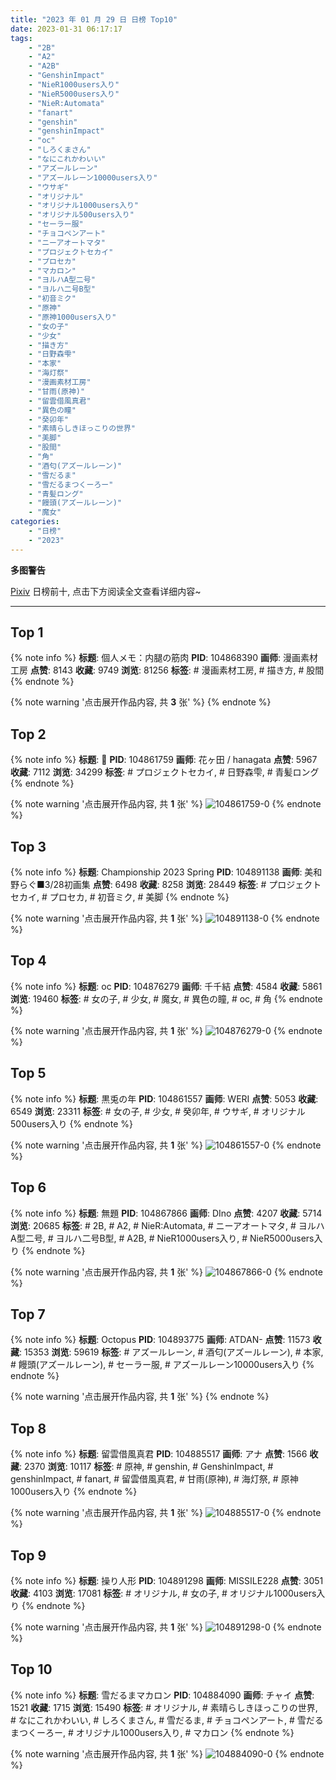 ```yaml
---
title: "2023 年 01 月 29 日 日榜 Top10"
date: 2023-01-31 06:17:17
tags:
    - "2B"
    - "A2"
    - "A2B"
    - "GenshinImpact"
    - "NieR1000users入り"
    - "NieR5000users入り"
    - "NieR:Automata"
    - "fanart"
    - "genshin"
    - "genshinImpact"
    - "oc"
    - "しろくまさん"
    - "なにこれかわいい"
    - "アズールレーン"
    - "アズールレーン10000users入り"
    - "ウサギ"
    - "オリジナル"
    - "オリジナル1000users入り"
    - "オリジナル500users入り"
    - "セーラー服"
    - "チョコペンアート"
    - "ニーアオートマタ"
    - "プロジェクトセカイ"
    - "プロセカ"
    - "マカロン"
    - "ヨルハA型二号"
    - "ヨルハ二号B型"
    - "初音ミク"
    - "原神"
    - "原神1000users入り"
    - "女の子"
    - "少女"
    - "描き方"
    - "日野森雫"
    - "本家"
    - "海灯祭"
    - "漫画素材工房"
    - "甘雨(原神)"
    - "留雲借風真君"
    - "異色の瞳"
    - "癸卯年"
    - "素晴らしきほっこりの世界"
    - "美脚"
    - "股間"
    - "角"
    - "酒匂(アズールレーン)"
    - "雪だるま"
    - "雪だるまつくーろー"
    - "青髪ロング"
    - "饅頭(アズールレーン)"
    - "魔女"
categories:
    - "日榜"
    - "2023"
---
```


<i class="fa fa-triangle-exclamation"></i>**多图警告**<i class="fa fa-triangle-exclamation"></i>

[Pixiv](https://www.pixiv.net/) 日榜前十, 点击下方阅读全文查看详细内容~

<!-- more -->

---

## Top 1

{% note info %}
**标题**: 個人メモ：内腿の筋肉
**PID**: 104868390 **画师**: 漫画素材工房
**点赞**: 8143 **收藏**: 9749 **浏览**: 81256
**标签**: # 漫画素材工房, # 描き方, # 股間
{% endnote %}

{% note warning '点击展开作品内容, 共 **3** 张' %}
{% endnote %}

## Top 2

{% note info %}
**标题**: 🍜
**PID**: 104861759 **画师**: 花ヶ田 / hanagata
**点赞**: 5967 **收藏**: 7112 **浏览**: 34299
**标签**: # プロジェクトセカイ, # 日野森雫, # 青髪ロング
{% endnote %}

{% note warning '点击展开作品内容, 共 **1** 张' %}
![104861759-0](https://i.pixiv.re/img-original/img/2023/01/28/00/01/18/104861759_p0.png)
{% endnote %}

## Top 3

{% note info %}
**标题**: Championship 2023 Spring
**PID**: 104891138 **画师**: 美和野らぐ■3/28初画集
**点赞**: 6498 **收藏**: 8258 **浏览**: 28449
**标签**: # プロジェクトセカイ, # プロセカ, # 初音ミク, # 美脚
{% endnote %}

{% note warning '点击展开作品内容, 共 **1** 张' %}
![104891138-0](https://i.pixiv.re/img-original/img/2023/01/29/00/00/21/104891138_p0.png)
{% endnote %}

## Top 4

{% note info %}
**标题**: oc
**PID**: 104876279 **画师**: 千千結
**点赞**: 4584 **收藏**: 5861 **浏览**: 19460
**标签**: # 女の子, # 少女, # 魔女, # 異色の瞳, # oc, # 角
{% endnote %}

{% note warning '点击展开作品内容, 共 **1** 张' %}
![104876279-0](https://i.pixiv.re/img-original/img/2023/01/28/15/18/32/104876279_p0.jpg)
{% endnote %}

## Top 5

{% note info %}
**标题**: 黒兎の年
**PID**: 104861557 **画师**: WERI
**点赞**: 5053 **收藏**: 6549 **浏览**: 23311
**标签**: # 女の子, # 少女, # 癸卯年, # ウサギ, # オリジナル500users入り
{% endnote %}

{% note warning '点击展开作品内容, 共 **1** 张' %}
![104861557-0](https://i.pixiv.re/img-original/img/2023/01/28/00/00/12/104861557_p0.png)
{% endnote %}

## Top 6

{% note info %}
**标题**: 無題
**PID**: 104867866 **画师**: DIno
**点赞**: 4207 **收藏**: 5714 **浏览**: 20685
**标签**: # 2B, # A2, # NieR:Automata, # ニーアオートマタ, # ヨルハA型二号, # ヨルハ二号B型, # A2B, # NieR1000users入り, # NieR5000users入り
{% endnote %}

{% note warning '点击展开作品内容, 共 **1** 张' %}
![104867866-0](https://i.pixiv.re/img-original/img/2023/01/28/06/02/23/104867866_p0.jpg)
{% endnote %}

## Top 7

{% note info %}
**标题**: Octopus
**PID**: 104893775 **画师**: ATDAN-
**点赞**: 11573 **收藏**: 15353 **浏览**: 59619
**标签**: # アズールレーン, # 酒匂(アズールレーン), # 本家, # 饅頭(アズールレーン), # セーラー服, # アズールレーン10000users入り
{% endnote %}

{% note warning '点击展开作品内容, 共 **1** 张' %}
{% endnote %}

## Top 8

{% note info %}
**标题**: 留雲借風真君
**PID**: 104885517 **画师**: アナ
**点赞**: 1566 **收藏**: 2370 **浏览**: 10117
**标签**: # 原神, # genshin, # GenshinImpact, # genshinImpact, # fanart, # 留雲借風真君, # 甘雨(原神), # 海灯祭, # 原神1000users入り
{% endnote %}

{% note warning '点击展开作品内容, 共 **1** 张' %}
![104885517-0](https://i.pixiv.re/img-original/img/2023/01/28/21/13/46/104885517_p0.jpg)
{% endnote %}

## Top 9

{% note info %}
**标题**: 操り人形
**PID**: 104891298 **画师**: MISSILE228
**点赞**: 3051 **收藏**: 4103 **浏览**: 17081
**标签**: # オリジナル, # 女の子, # オリジナル1000users入り
{% endnote %}

{% note warning '点击展开作品内容, 共 **1** 张' %}
![104891298-0](https://i.pixiv.re/img-original/img/2023/01/29/00/01/13/104891298_p0.jpg)
{% endnote %}

## Top 10

{% note info %}
**标题**: 雪だるまマカロン
**PID**: 104884090 **画师**: チャイ
**点赞**: 1521 **收藏**: 1715 **浏览**: 15490
**标签**: # オリジナル, # 素晴らしきほっこりの世界, # なにこれかわいい, # しろくまさん, # 雪だるま, # チョコペンアート, # 雪だるまつくーろー, # オリジナル1000users入り, # マカロン
{% endnote %}

{% note warning '点击展开作品内容, 共 **1** 张' %}
![104884090-0](https://i.pixiv.re/img-original/img/2023/01/28/20/30/03/104884090_p0.png)
{% endnote %}
